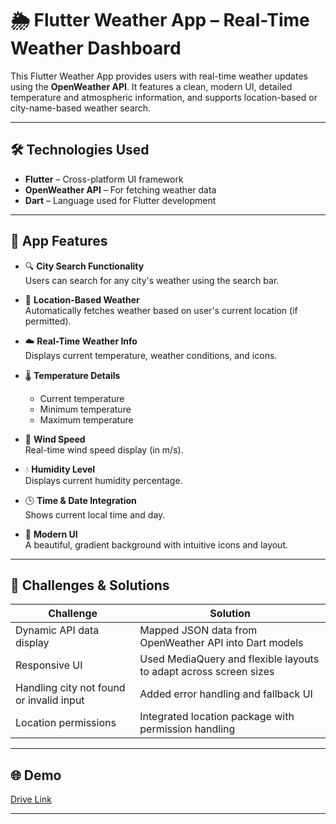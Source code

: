# 🌦️ Flutter Weather App – Real-Time Weather Dashboard

This Flutter Weather App provides users with real-time weather updates using the **OpenWeather API**. It features a clean, modern UI, detailed temperature and atmospheric information, and supports location-based or city-name-based weather search.

---

## 🛠 Technologies Used

- **Flutter** – Cross-platform UI framework  
- **OpenWeather API** – For fetching weather data  
- **Dart** – Language used for Flutter development  

---

## 📱 App Features

- 🔍 **City Search Functionality**  
  Users can search for any city's weather using the search bar.

- 📍 **Location-Based Weather**  
  Automatically fetches weather based on user's current location (if permitted).

- ☁️ **Real-Time Weather Info**  
  Displays current temperature, weather conditions, and icons.

- 🌡 **Temperature Details**  
  - Current temperature  
  - Minimum temperature  
  - Maximum temperature  

- 💨 **Wind Speed**  
  Real-time wind speed display (in m/s).

- 💧 **Humidity Level**  
  Displays current humidity percentage.

- 🕒 **Time & Date Integration**  
  Shows current local time and day.

- 🌈 **Modern UI**  
  A beautiful, gradient background with intuitive icons and layout.

---

## 🧩 Challenges & Solutions

| Challenge | Solution |
|----------|----------|
| Dynamic API data display | Mapped JSON data from OpenWeather API into Dart models |
| Responsive UI | Used MediaQuery and flexible layouts to adapt across screen sizes |
| Handling city not found or invalid input | Added error handling and fallback UI |
| Location permissions | Integrated location package with permission handling |

---

## 🌐 Demo

[Drive Link](https://drive.google.com/drive/folders/1Xr5kTQBnjNTxuM7GS98WjtjeauRPgX_3?usp=sharing)

---

